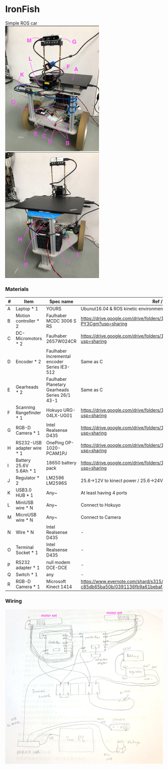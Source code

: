 # IronFish
Simple ROS car  
<img src="https://github.com/shannon112/IronFish/blob/master/ironfish_hardware/IMG_0543.png" width="300">
<img src="https://github.com/shannon112/IronFish/blob/master/ironfish_hardware/IMG_0544.png" width="300">


### Materials
|#| Item                               | Spec name                  | Ref / Remarks   |
|-| ---------------------------------- | -------------------------  | -------- |
|A| Laptop * 1            | YOURS     | Ubunut16.04 & ROS kinetic environment is recommended  |
|B| Motion controller * 2 | Faulhaber MCDC 3006 S RS   | https://drive.google.com/drive/folders/1DKgq1ITcUMww3H3-kriDh9FNR-PY3Cgm?usp=sharing     |
|C| DC-Micromotors * 2    | Faulhaber 2657W024CR      | https://drive.google.com/drive/folders/1bG2t3RO65lxccGH9DnF-CN5II5Syyg2p?usp=sharing     |
|D| Encoder * 2 | Faulhaber Incremental encoder Series IE3-512 | Same as C     |
|E| Gearheads * 2 | Faulhaber Planetary Gearheads Series 26/1 43-1 | Same as C     |
|F| Scanning Rangefinder * 1  | Hokuyo URG-04LX-UG01  |  https://drive.google.com/drive/folders/1AfirbEaHy5gv8004uOnOZeE3WCbf11Sa?usp=sharing     |
|G| RGB-D Camera * 1     | Intel Realsense D435     | https://drive.google.com/drive/folders/19zL03yQC1dr7TytkH7gSz8V8WhdSbO7P?usp=sharing     |
|H| RS232-USB adapter wire * 1   | OnePing OP-1020-PCAM1PJ  | https://drive.google.com/drive/folders/1uPQWRpJJQQIh6ZeSIjmJu8m3Tci86CJD?usp=sharing     |
|I| Battery 25.6V 5.6Ah * 1|  18650 battery pack  | https://drive.google.com/drive/folders/1jFFBTxFVX7ok8Z7qQUKVdkUe1ItO6g4X?usp=sharing     |
|J| Regulator * 2     | LM2596 LM2596S     | 25.6->12V to kinect power / 25.6->24V to others    |
|K| USB3.0 HUB * 1     | Any~     | At least having 4 ports     |
|L| MiniUSB wire * N     | Any~     | Connect to Hokuyo     |
|M| MicroUSB wire * N     | Any~     | Connect to Camera      |
|N| Wire * N     | Intel Realsense D435     | -     |
|O| Terminal Socket * 1 | Intel Realsense D435     | -     |
|P| RS232 adapter * 1 | null modem DCE-DCE   | -     |
|Q| Switch * 1 | any   | -     |
|R| RGB-D Camera * 1     | Microsoft Kinect 1414  |  https://www.evernote.com/shard/s315/sh/66dd6958-0004-4f01-adf3-c85db65ba50b/0391136fb9a61bebaf4f77235412f5ee   |

### Wiring
<img src="https://github.com/shannon112/IronFish/blob/master/ironfish_hardware/IMG_0545.png" width="600">
